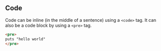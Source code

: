 ## Code

Code can be inline (in the middle of a sentence) using a `<code>` tag. It can also be a code block by using a `<pre>` tag.

```html
<pre>
puts "hello world"
</pre>
```